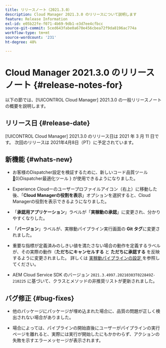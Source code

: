 ```yaml
---
title: リリースノート（2021.3.0）
description: Cloud Manager 2021.3.0 のリリースについて説明します
feature: Release Information
exl-id: e05b22fe-f071-4b69-9db1-e3d7ee4cfbcc
source-git-commit: 5ced643fabe0a670e456cbea72f9da8196ac774a
workflow-type: tm+mt
source-wordcount: '231'
ht-degree: 48%

---
```


# Cloud Manager 2021.3.0 のリリースノート {#release-notes-for}

以下の節では、[!UICONTROL Cloud Manager] 2021.3.0 の一般リリースノートの概要を説明します。

## リリース日 {#release-date}

[!UICONTROL Cloud Manager] 2021.3.0 のリリース日は 2021 年 3 月 11 日です。
次回のリリースは 2021年4月8日（PT）に予定されています。

## 新機能 {#whats-new}

* お客様のDispatcher設定を検証するために、新しいコード品質ツール [&#128279;](https://experienceleague.adobe.com/ja/docs/experience-manager-cloud-manager/content/using/custom-code-quality-rules#dispatcher-optimization-tool-rules)0&rbrace;Dispatcher最適化ツール &rbrace; が使用できるようになりました。

* Experience Cloudーのユーザープロファイルアイコン（右上）に移動した後、「**Cloud Managerの役割を表示**」オプションを選択すると、Cloud Managerの役割を表示できるようになりました。

* 「**承認用アプリケーション**」ラベルが「**実稼動の承認**」に変更され、分かりやすくなりした。

* 「**バージョン**」ラベルが、実稼動パイプライン実行画面の **Git タグ**&#x200B;に変更されました。

* 重要な指標が定義済みのしきい値を満たさない場合の動作を定義するラベルが、その実際の動作（**ただちにキャンセルする** と **ただちに承認する** を反映するように変更されました。 詳しくは [ 実稼動パイプラインの設定 ](/help/using/production-pipelines.md) を参照してください。

* AEM Cloud Service SDK のバージョン `2021.3.4997.20210303T022849Z-210225` に基づいて、クラスとメソッドの非推奨リストが更新されました。

## バグ修正 {#bug-fixes}

* 他のパッケージにパッケージが埋め込まれた場合に、品質の問題が正しく検出されない場合がありました。

* 場合によっては、パイプラインの開始直後にユーザーがパイプラインの実行ページを離れると、実際には実行が開始したにもかかわらず、アクションの失敗を示すエラーメッセージが表示されます。
